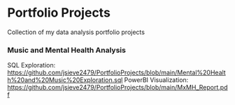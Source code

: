 # Portfolio Projects
Collection of my data analysis portfolio projects

### Music and Mental Health Analysis
SQL Exploration: https://github.com/jsieve2479/PortfolioProjects/blob/main/Mental%20Health%20and%20Music%20Exploration.sql
PowerBI Visualization: https://github.com/jsieve2479/PortfolioProjects/blob/main/MxMH_Report.pdf
